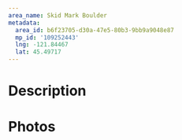 ```yaml
---
area_name: Skid Mark Boulder
metadata:
  area_id: b6f23705-d30a-47e5-80b3-9bb9a9048e87
  mp_id: '109252443'
  lng: -121.84467
  lat: 45.49717
---
```

# Description

# Photos

